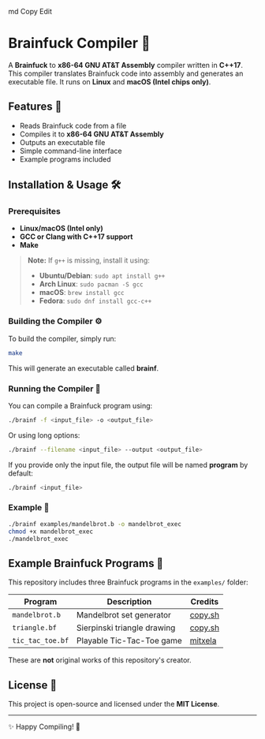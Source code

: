
md
Copy
Edit
# Brainfuck Compiler 🚀

A **Brainfuck** to **x86-64 GNU AT&T Assembly** compiler written in **C++17**. This compiler translates Brainfuck code into assembly and generates an executable file. It runs on **Linux** and **macOS (Intel chips only)**.

## Features 🎯
- Reads Brainfuck code from a file
- Compiles it to **x86-64 GNU AT&T Assembly**
- Outputs an executable file
- Simple command-line interface
- Example programs included

## Installation & Usage 🛠️

### Prerequisites
- **Linux/macOS (Intel only)**
- **GCC or Clang with C++17 support**
- **Make**

> **Note:** If `g++` is missing, install it using:  
> - **Ubuntu/Debian**: `sudo apt install g++`  
> - **Arch Linux**: `sudo pacman -S gcc`  
> - **macOS**: `brew install gcc`  
> - **Fedora**: `sudo dnf install gcc-c++`  

### Building the Compiler ⚙️
To build the compiler, simply run:
```sh
make
```
This will generate an executable called **brainf**.

### Running the Compiler 🚀
You can compile a Brainfuck program using:
```sh
./brainf -f <input_file> -o <output_file>
```
Or using long options:
```sh
./brainf --filename <input_file> --output <output_file>
```
If you provide only the input file, the output file will be named **program** by default:
```sh
./brainf <input_file>
```

### Example 📌
```sh
./brainf examples/mandelbrot.b -o mandelbrot_exec
chmod +x mandelbrot_exec
./mandelbrot_exec
```

## Example Brainfuck Programs 🧠
This repository includes three Brainfuck programs in the `examples/` folder:

| Program | Description | Credits |
|---------|------------|---------|
| `mandelbrot.b` | Mandelbrot set generator | [copy.sh](https://copy.sh/brainfuck/prog/mandelbrot.b) |
| `triangle.bf` | Sierpinski triangle drawing | [copy.sh](https://copy.sh/brainfuck/prog/triangle.bf) |
| `tic_tac_toe.bf` | Playable Tic-Tac-Toe game | [mitxela](https://github.com/mitxela/bf-tic-tac-toe) |

These are **not** original works of this repository's creator.

## License 📜
This project is open-source and licensed under the **MIT License**.

---
✨ Happy Compiling! 🚀

